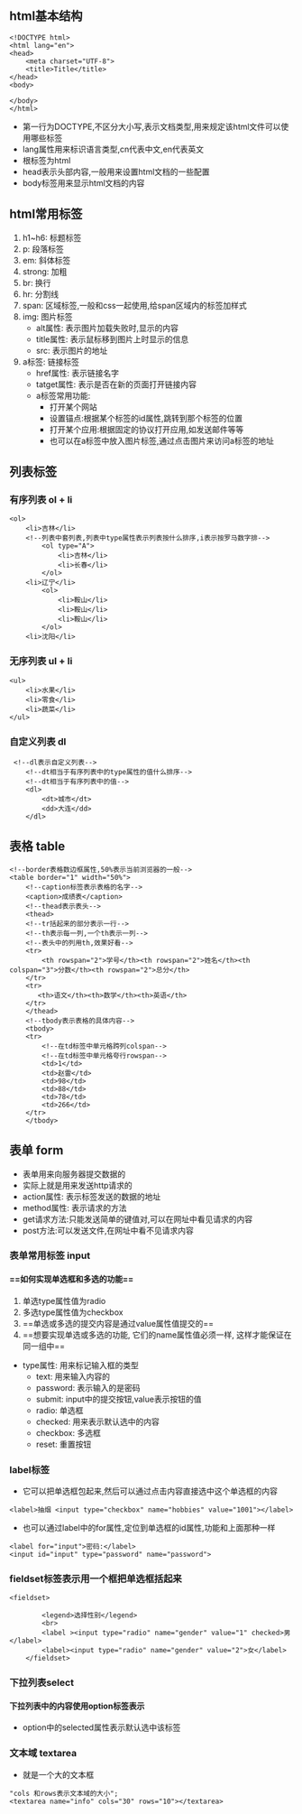 ## html基本结构
```
<!DOCTYPE html>
<html lang="en">
<head>
    <meta charset="UTF-8">
    <title>Title</title>
</head>
<body>

</body>
</html>
```
- 第一行为DOCTYPE,不区分大小写,表示文档类型,用来规定该html文件可以使用哪些标签
- lang属性用来标识语言类型,cn代表中文,en代表英文
- 根标签为html
- head表示头部内容,一般用来设置html文档的一些配置
- body标签用来显示html文档的内容
## html常用标签
1. h1~h6: 标题标签
2. p: 段落标签
3. em: 斜体标签
4. strong: 加粗
5. br: 换行
6. hr: 分割线
7. span: 区域标签,一般和css一起使用,给span区域内的标签加样式
8. img: 图片标签
    * alt属性: 表示图片加载失败时,显示的内容
    * title属性: 表示鼠标移到图片上时显示的信息
    * src: 表示图片的地址
9. a标签: 链接标签
    * href属性: 表示链接名字
    * tatget属性: 表示是否在新的页面打开链接内容
    * a标签常用功能:
      * 打开某个网站
      * 设置锚点:根据某个标签的id属性,跳转到那个标签的位置
      * 打开某个应用:根据固定的协议打开应用,如发送邮件等等
      * 也可以在a标签中放入图片标签,通过点击图片来访问a标签的地址
## 列表标签
### 有序列表 ol + li
```
<ol>
    <li>吉林</li>
    <!--列表中套列表,列表中type属性表示列表按什么排序,i表示按罗马数字排-->
        <ol type="A">
            <li>吉林</li>
            <li>长春</li>
        </ol>
    <li>辽宁</li>
        <ol>
            <li>鞍山</li>
            <li>鞍山</li>
            <li>鞍山</li>
        </ol>
    <li>沈阳</li>
```
### 无序列表 ul + li
```
<ul>
    <li>水果</li>
    <li>零食</li>
    <li>蔬菜</li>
</ul>
```
### 自定义列表 dl
```
 <!--dl表示自定义列表-->
    <!--dt相当于有序列表中的type属性的值什么排序-->
    <!--dt相当于有序列表中的值-->
    <dl>
        <dt>城市</dt>
        <dd>大连</dd>
    </dl>
```
## 表格 table
```
<!--border表格数边框属性,50%表示当前浏览器的一般-->
<table border="1" width="50%">
    <!--caption标签表示表格的名字-->
    <caption>成绩表</caption>
    <!--thead表示表头-->
    <thead>
    <!--tr括起来的部分表示一行-->
    <!--th表示每一列,一个th表示一列-->
    <!--表头中的列用th,效果好看-->
    <tr>
        <th rowspan="2">学号</th><th rowspan="2">姓名</th><th colspan="3">分数</th><th rowspan="2">总分</th>
    </tr>
    <tr>
       <th>语文</th><th>数学</th><th>英语</th>
    </tr>
    </thead>
    <!--tbody表示表格的具体内容-->
    <tbody>
    <tr>
        <!--在td标签中单元格跨列colspan-->
        <!--在td标签中单元格夸行rowspan-->
        <td>1</td>
        <td>赵雷</td>
        <td>98</td>
        <td>88</td>
        <td>78</td>
        <td>266</td>
    </tr>
    </tbody>
```
## 表单 form
- 表单用来向服务器提交数据的
- 实际上就是用来发送http请求的
- action属性: 表示标签发送的数据的地址
- method属性: 表示请求的方法
- get请求方法:只能发送简单的键值对,可以在网址中看见请求的内容
- post方法:可以发送文件,在网址中看不见请求内容
### 表单常用标签 input
#### ==如何实现单选框和多选的功能==
1. 单选type属性值为radio
2. 多选type属性值为checkbox
3. ==单选或多选的提交内容是通过value属性值提交的==
4. ==想要实现单选或多选的功能, 它们的name属性值必须一样, 这样才能保证在同一组中==
- type属性: 用来标记输入框的类型
  * text: 用来输入内容的
  * password: 表示输入的是密码
  * submit: input中的提交按钮,value表示按钮的值
  * radio: 单选框
  * checked: 用来表示默认选中的内容
  * checkbox: 多选框
  * reset: 重置按钮
### label标签
- 它可以把单选框包起来,然后可以通过点击内容直接选中这个单选框的内容
```
<label>抽烟 <input type="checkbox" name="hobbies" value="1001"></label>
```
- 也可以通过label中的for属性,定位到单选框的id属性,功能和上面那种一样
```
<label for="input">密码:</label>
<input id="input" type="password" name="password">
```
### fieldset标签表示用一个框把单选框括起来
```
<fieldset>

        <legend>选择性别</legend>
        <br>
        <label ><input type="radio" name="gender" value="1" checked>男</label>
        <label><input type="radio" name="gender" value="2">女</label>
    </fieldset>
```
### 下拉列表select
#### 下拉列表中的内容使用option标签表示
- option中的selected属性表示默认选中该标签
### 文本域 textarea
- 就是一个大的文本框
```
"cols 和rows表示文本域的大小";
<textarea name="info" cols="30" rows="10"></textarea>
```
